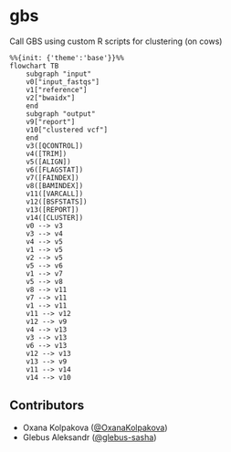 # gbs
Call GBS using custom R scripts for clustering (on cows)
```mermaid
%%{init: {'theme':'base'}}%%
flowchart TB
    subgraph "input"
    v0["input_fastqs"]
    v1["reference"]
    v2["bwaidx"]
    end
    subgraph "output"
    v9["report"]
    v10["clustered vcf"]
    end
    v3([QCONTROL])
    v4([TRIM])
    v5([ALIGN])
    v6([FLAGSTAT])
    v7([FAINDEX])
    v8([BAMINDEX])
    v11([VARCALL])
    v12([BSFSTATS])
    v13([REPORT])
    v14([CLUSTER])
    v0 --> v3
    v3 --> v4
    v4 --> v5
    v1 --> v5
    v2 --> v5
    v5 --> v6
    v1 --> v7
    v5 --> v8
    v8 --> v11
    v7 --> v11
    v1 --> v11
    v11 --> v12
    v12 --> v9
    v4 --> v13
    v3 --> v13
    v6 --> v13
    v12 --> v13
    v13 --> v9
    v11 --> v14
    v14 --> v10

```

## Contributors

- Oxana Kolpakova ([@OxanaKolpakova](https://github.com/OxanaKolpakova))
- Glebus Aleksandr ([@glebus-sasha](https://github.com/glebus-sasha/))
